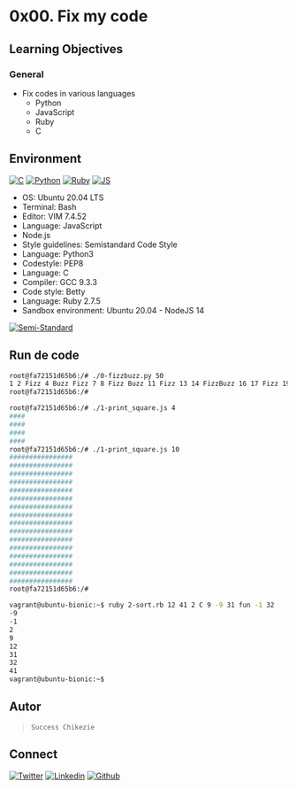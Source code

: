 # 0x00. Fix my code

## Learning Objectives

### General

* Fix codes in various languages
  * Python
  * JavaScript
  * Ruby
  * C

## Environment

<!-- c -->
[![C](https://img.shields.io/static/v1?label=&message=C%20Language&color=5C6BC0&logo=c&logoColor=A8B9CC&labelColor=2F333A)](https://www.cprogramming.com/) <!-- python-->
[![Python](https://img.shields.io/static/v1?label=&message=Python&color=FFD43B&logo=python&logoColor=3776AB&labelColor=2F333A)](https://www.python.org) <!-- ruby -->
[![Ruby](https://img.shields.io/static/v1?label=&message=Ruby&color=CC342D&logo=ruby&logoColor=E74C3C&labelColor=2F333A)](https://www.ruby-lang.org) <!-- JS -->
[![JS](https://img.shields.io/static/v1?label=&message=JavaScript&color=D4B830&logo=JavaScript&logoColor=F7DF1E&labelColor=2F333A)](https://www.javascript.com)

* OS: Ubuntu 20.04 LTS
* Terminal: Bash
* Editor: VIM 7.4.52
* Language: JavaScript
* Node.js
* Style guidelines: Semistandard Code Style
* Language: Python3
* Codestyle: PEP8
* Language: C
* Compiler: GCC 9.3.3
* Code style: Betty
* Language: Ruby 2.7.5
* Sandbox environment: Ubuntu 20.04 - NodeJS 14

<!-- semistandard -->
[![Semi-Standard](https://raw.githubusercontent.com/standard/semistandard/master/badge.svg)](https://github.com/standard/semistandard)

## Run de code

```bash
root@fa72151d65b6:/# ./0-fizzbuzz.py 50
1 2 Fizz 4 Buzz Fizz 7 8 Fizz Buzz 11 Fizz 13 14 FizzBuzz 16 17 Fizz 19 Buzz Fizz 22 23 Fizz Buzz 26 Fizz 28 29 FizzBuzz 31 32 Fizz 34 Buzz Fizz 37 38 Fizz Buzz 41 Fizz 43 44 FizzBuzz 46 47 Fizz 49 Buzz
root@fa72151d65b6:/#
```

```bash
root@fa72151d65b6:/# ./1-print_square.js 4
####
####
####
####
root@fa72151d65b6:/# ./1-print_square.js 10
################
################
################
################
################
################
################
################
################
################
################
################
################
################
################
################
root@fa72151d65b6:/#
```

```bash
vagrant@ubuntu-bionic:~$ ruby 2-sort.rb 12 41 2 C 9 -9 31 fun -1 32
-9
-1
2
9
12
31
32
41
vagrant@ubuntu-bionic:~$
```

## Autor

>```Success Chikezie```

## Connect

<!-- twitter -->
[![Twitter](https://img.shields.io/twitter/follow/succynice?style=social)](https://twitter.com/succynice) <!-- linkedin --> [![Linkedin](https://img.shields.io/badge/LinkedIn-+26K-blue?style=social&logo=linkedin)](https://www.linkedin.com/in/succynice/) <!-- github --> [![Github](https://img.shields.io/github/followers/succynice?style=social)](https://github.com/succynice/)
